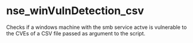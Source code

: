# nse_winVulnDetection_csv
Checks if a windows machine with the smb service actve is vulnerable to the CVEs of a CSV file passed as argument to the script.
